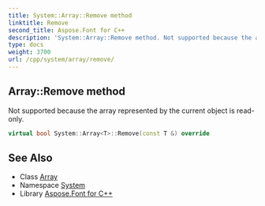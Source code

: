 ```yaml
---
title: System::Array::Remove method
linktitle: Remove
second_title: Aspose.Font for C++
description: 'System::Array::Remove method. Not supported because the array represented by the current object is read-only in C++.'
type: docs
weight: 3700
url: /cpp/system/array/remove/
---
```

## Array::Remove method


Not supported because the array represented by the current object is read-only.

```cpp
virtual bool System::Array<T>::Remove(const T &) override
```


## See Also

* Class [Array](../)
* Namespace [System](../../)
* Library [Aspose.Font for C++](../../../)
